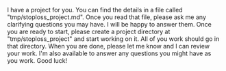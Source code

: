 I have a project for you. You can find the details in a file called "tmp/stoploss_project.md". Once you read that file, please ask me any clarifying questions you may have. I will be happy to answer them. Once you are ready to start, please create a project directory at "tmp/stoploss_project" and start working on it. All of you work should go in that directory. When you are done, please let me know and I can review your work. I'm also available to answer any questions you might have as you work. Good luck!